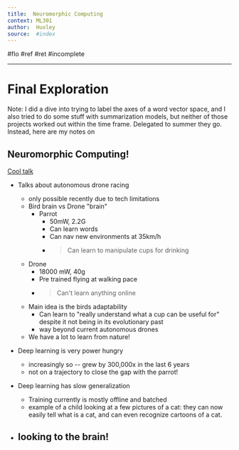 ```yaml
---
title:  Neuromorphic Computing 
context: ML301
author:  Huxley
source:  #index
---
```


#flo #ref #ret #incomplete

---


# Final Exploration

Note: I did a dive into trying to label the axes of a word vector space, and I also tried to do some stuff with summarization models, but neither of those projects worked out within the time frame. Delegated to summer they go. Instead, here are my notes on 

## Neuromorphic Computing!

[Cool talk](https://www.youtube.com/watch?v=-dl1FPrpw1A&ab_channel=NeuroInspiredComputationalElementsWorkshop)


- Talks about autonomous drone racing
	- only possible recently due to tech limitations
	- Bird brain vs Drone "brain"
		- Parrot
			- 50mW, 2.2G
			- Can learn words
			- Can nav new environments at 35km/h
			- > Can learn to manipulate cups for drinking
	- Drone
		- 18000 mW, 40g
		- Pre trained flying at walking pace
		- > Can't learn anything online
	- Main idea is the birds adaptability
		- Can learn to "really understand what a cup can be useful for" despite it not being in its evolutionary past
		- way beyond current autonomous drones
	- We have a lot to learn from nature!
- Deep learning is very power hungry
	- increasingly so -- grew by 300,000x in the last 6 years
	- not on a trajectory to close the gap with the parrot!
- Deep learning has slow generalization 
	- Training currently is mostly offline and batched
	- example of a child looking at a few pictures of a cat: they can now easily tell what is a cat, and can even recognize cartoons of a cat.

- looking to the brain!
	- 



































